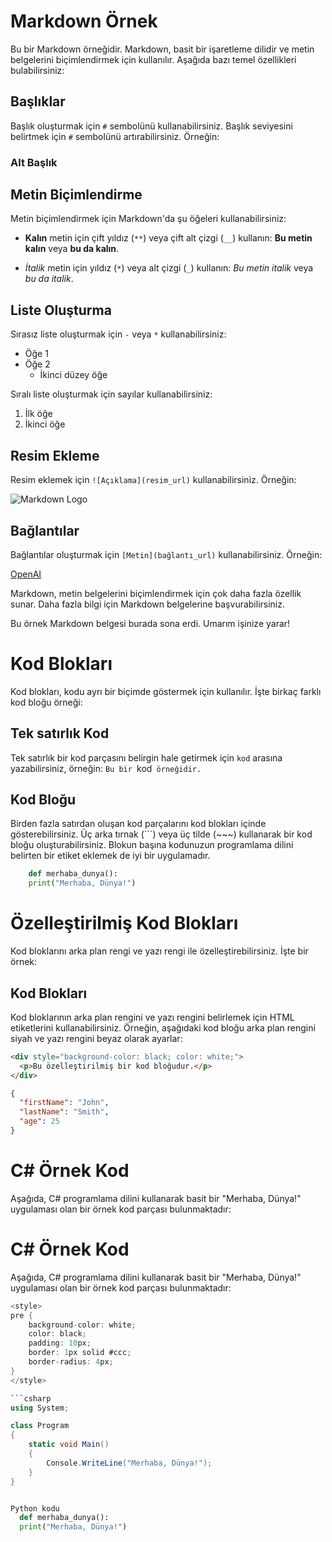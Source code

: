 # Markdown Örnek

Bu bir Markdown örneğidir. Markdown, basit bir işaretleme dilidir ve metin belgelerini biçimlendirmek için kullanılır. Aşağıda bazı temel özellikleri bulabilirsiniz:

## Başlıklar

Başlık oluşturmak için `#` sembolünü kullanabilirsiniz. Başlık seviyesini belirtmek için `#` sembolünü artırabilirsiniz. Örneğin:

### Alt Başlık

## Metin Biçimlendirme

Metin biçimlendirmek için Markdown'da şu öğeleri kullanabilirsiniz:

- **Kalın** metin için çift yıldız (`**`) veya çift alt çizgi (`__`) kullanın: **Bu metin kalın** veya **bu da kalın**.

- _İtalik_ metin için yıldız (`*`) veya alt çizgi (`_`) kullanın: _Bu metin italik_ veya _bu da italik_.

## Liste Oluşturma

Sırasız liste oluşturmak için `-` veya `*` kullanabilirsiniz:

- Öğe 1
- Öğe 2
  - İkinci düzey öğe

Sıralı liste oluşturmak için sayılar kullanabilirsiniz:

1. İlk öğe
2. İkinci öğe

## Resim Ekleme

Resim eklemek için `![Açıklama](resim_url)` kullanabilirsiniz. Örneğin:

![Markdown Logo](https://upload.wikimedia.org/wikipedia/commons/thumb/4/48/Markdown-mark.svg/1280px-Markdown-mark.svg.png)

## Bağlantılar

Bağlantılar oluşturmak için `[Metin](bağlantı_url)` kullanabilirsiniz. Örneğin:

[OpenAI](https://www.openai.com)

Markdown, metin belgelerini biçimlendirmek için çok daha fazla özellik sunar. Daha fazla bilgi için Markdown belgelerine başvurabilirsiniz.

Bu örnek Markdown belgesi burada sona erdi. Umarım işinize yarar!

# Kod Blokları

Kod blokları, kodu ayrı bir biçimde göstermek için kullanılır. İşte birkaç farklı kod bloğu örneği:

## Tek satırlık Kod

Tek satırlık bir kod parçasını belirgin hale getirmek için `kod` arasına yazabilirsiniz, örneğin: `Bu bir `kod` örneğidir.`

## Kod Bloğu

Birden fazla satırdan oluşan kod parçalarını kod blokları içinde gösterebilirsiniz. Üç arka tırnak (\`\`\`) veya üç tilde (\~\~\~) kullanarak bir kod bloğu oluşturabilirsiniz. Blokun başına kodunuzun programlama dilini belirten bir etiket eklemek de iyi bir uygulamadır.

```python
    def merhaba_dunya():
    print("Merhaba, Dünya!")

```

# Özelleştirilmiş Kod Blokları

Kod bloklarını arka plan rengi ve yazı rengi ile özelleştirebilirsiniz. İşte bir örnek:

## Kod Blokları

Kod bloklarının arka plan rengini ve yazı rengini belirlemek için HTML etiketlerini kullanabilirsiniz. Örneğin, aşağıdaki kod bloğu arka plan rengini siyah ve yazı rengini beyaz olarak ayarlar:

```html
<div style="background-color: black; color: white;">
  <p>Bu özelleştirilmiş bir kod bloğudur.</p>
</div>
```

```json
{
  "firstName": "John",
  "lastName": "Smith",
  "age": 25
}
```

# C# Örnek Kod

Aşağıda, C# programlama dilini kullanarak basit bir "Merhaba, Dünya!" uygulaması olan bir örnek kod parçası bulunmaktadır:

# C# Örnek Kod

Aşağıda, C# programlama dilini kullanarak basit bir "Merhaba, Dünya!" uygulaması olan bir örnek kod parçası bulunmaktadır:

````csharp
<style>
pre {
    background-color: white;
    color: black;
    padding: 10px;
    border: 1px solid #ccc;
    border-radius: 4px;
}
</style>

```csharp
using System;

class Program
{
    static void Main()
    {
        Console.WriteLine("Merhaba, Dünya!");
    }
}

````

```python

Python kodu
  def merhaba_dunya():
  print("Merhaba, Dünya!")
```

